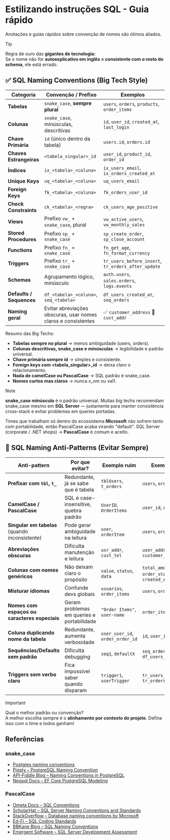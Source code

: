# Estilizando instruções SQL - Guia rápido

Anotações e guias rápidos sobre convenção de nomes são ótimos aliados.

> [!TIP]
>
> Regra de ouro das **gigantes de tecnologia:**  
> Se o nome não for **autoexplicativo em inglês** e **consistente com o resto do schema**, ele está
> errado.

## ✅ SQL Naming Conventions (Big Tech Style)

| Categoria                | Convenção / Prefixo                                           | Exemplos                                           |
| ------------------------ | ------------------------------------------------------------- | -------------------------------------------------- |
| **Tabelas**              | `snake_case`, **sempre plural**                               | `users`, `orders`, `products`, `order_items`       |
| **Colunas**              | `snake_case`, minúsculas, descritivas                         | `id`, `user_id`, `created_at`, `last_login`        |
| **Chave Primária**       | `id` (único dentro da tabela)                                 | `users.id`, `orders.id`                            |
| **Chaves Estrangeiras**  | `<tabela_singular>_id`                                        | `user_id`, `product_id`, `order_id`                |
| **Índices**              | `ix_<tabela>_<coluna>`                                        | `ix_users_email`, `ix_orders_created_at`           |
| **Unique Keys**          | `uq_<tabela>_<coluna>`                                        | `uq_users_email`                                   |
| **Foreign Keys**         | `fk_<tabela>_<coluna>`                                        | `fk_orders_user_id`                                |
| **Check Constraints**    | `ck_<tabela>_<regra>`                                         | `ck_users_age_positive`                            |
| **Views**                | Prefixo `vw_` + `snake_case`, plural                          | `vw_active_users`, `vw_monthly_sales`              |
| **Stored Procedures**    | Prefixo `sp_` + `snake_case`                                  | `sp_create_order`, `sp_close_account`              |
| **Functions**            | Prefixo `fn_` + `snake_case`                                  | `fn_get_age`, `fn_format_currency`                 |
| **Triggers**             | Prefixo `tr_` + `snake_case`                                  | `tr_users_before_insert`, `tr_orders_after_update` |
| **Schemas**              | Agrupamento lógico, minúsculo                                 | `auth.users`, `sales.orders`, `logs.events`        |
| **Defaults / Sequences** | `df_<tabela>_<coluna>`, `seq_<tabela>`                        | `df_users_created_at`, `seq_orders`                |
| **Naming geral**         | Evitar abreviações obscuras, usar nomes claros e consistentes | ✅ `customer_address` 🚫 `cust_addr`               |

Resumo das Big Techs:

- **Tabelas sempre no plural** → menos ambiguidade (users, orders).
- **Colunas descritivas, snake_case e minúsculas** → legibilidade e padrão universal.
- **Chave primária sempre id** → simples e consistente.
- **Foreign keys com <tabela_singular>\_id** → deixa claro o relacionamento.
- **Nada de camelCase ou PascalCase** → SQL padrão é snake_case.
- **Nomes curtos mas claros** → nunca x_nm ou val1.

> [!NOTE]
>
> **snake_case minúsculo** é o padrão universal. Muitas big techs recomendam snake_case mesmo em
> **SQL Server** — justamente para manter consistência cross-stack e evitar problemas em queries
> portadas.
>
> Times que trabalham só dentro do ecossistema **Microsoft** não sofrem tanto com portabilidade,
> então PascalCase acaba virando "default". SQL Server (corporate / .NET shops) → **PascalCase** é
> comum e aceito.

## 🚫 SQL Naming Anti-Patterns (Evitar Sempre)

| Anti-pattern                                   | Por que evitar?                            | Exemplo ruim                     | Exemplo correto                                    |
| ---------------------------------------------- | ------------------------------------------ | -------------------------------- | -------------------------------------------------- |
| **Prefixar com `tbl`, `t_`**                   | Redundante, já se sabe que é tabela        | `tblUsers`, `t_orders`           | `users`, `orders`                                  |
| **CamelCase / PascalCase**                     | SQL é case-insensitive, quebra padrão      | `UserID`, `OrderItems`           | `user_id`, `order_items`                           |
| **Singular em tabelas** (quando inconsistente) | Pode gerar ambiguidade na leitura          | `user`, `orderItem`              | `users`, `order_items`                             |
| **Abreviações obscuras**                       | Dificulta manutenção e leitura             | `usr_addr`, `cust_tel`           | `user_address`, `customer_phone`                   |
| **Colunas com nomes genéricos**                | Não deixam claro o propósito               | `value`, `status`, `data`        | `total_amount`, `order_status`, `created_at`       |
| **Misturar idiomas**                           | Confunde devs globais                      | `usuarios`, `order_items`        | `users`, `order_items`                             |
| **Nomes com espaços ou caracteres especiais**  | Geram problemas em queries e portabilidade | `"Order Items"`, `user-name`     | `order_items`, `user_name`                         |
| **Coluna duplicando nome da tabela**           | Redundante, aumenta verbosidade            | `user_user_id`, `order_order_id` | `id`, `user_id`, `order_id`                        |
| **Sequências/Defaults sem padrão**             | Dificulta debugging                        | `seq1`, `defaultX`               | `seq_orders`, `df_users_created_at`                |
| **Triggers sem verbo claro**                   | Fica impossível saber quando disparam      | `trigger1`, `userTrigger`        | `tr_users_before_insert`, `tr_orders_after_update` |

> [!IMPORTANT]
>
> Qual o melhor padrão ou convenção?  
> A melhor escolha sempre é o **alinhamento por contexto do projeto**. Defina isso com o time e
> todos ganham!

## Referências

### snake_case

- [Postgres naming conventions](https://www.geeksforgeeks.org/postgresql/postgresql-naming-conventions/)
- [Pigsty – PostgreSQL Naming Convention](https://pigsty.io/blog/pg/pg-convention/?utm_source=chatgpt.com)
- [API-Fiddle Blog – Naming Conventions in PostgreSQL](https://blog.api-fiddle.com/posts/naming-conventions-in-postgresql?utm_source=chatgpt.com)
- [Npgsql Docs – EF Core PostgreSQL Modeling](https://www.npgsql.org/efcore/modeling/tables.html?utm_source=chatgpt.com)

### PascalCase

- [Ometa Docs – SQL Conventions](https://docs.ometa.net/5.6.x/public/articles/best-practices/sql/sql-conventions.html?utm_source=chatgpt.com)
- [ScholarHat – SQL Server Naming Conventions and Standards](https://www.scholarhat.com/tutorial/sqlserver/sql-server-naming-conventions-and-standards?utm_source=chatgpt.com)
- [StackOverflow – Database naming conventions by Microsoft](https://stackoverflow.com/questions/3593582/database-naming-conventions-by-microsoft?utm_source=chatgpt.com)
- [Ed-Fi – SQL Coding Standards](https://docs.ed-fi.org/community/sdlc/code-contribution-guidelines/coding-standards/sql-coding-standards?utm_source=chatgpt.com)
- [BBKane Blog – SQL Naming Conventions](https://www.bbkane.com/blog/sql-naming-conventions/?utm_source=chatgpt.com)
- [Emergent Software – SQL Server Development Assessment](https://emergentsoftware.github.io/SQL-Server-Development-Assessment/best-practices-and-potential-findings/naming-conventions?utm_source=chatgpt.com)
